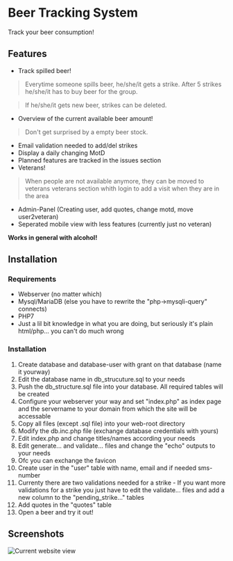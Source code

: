 # Beer Tracking System
Track your beer consumption!
## Features
- Track spilled beer!
> Everytime someone spills beer, he/she/it gets a strike. After 5 strikes he/she/it has to buy beer for the group.

> If he/she/it gets new beer, strikes can be deleted.
- Overview of the current available beer amount!
> Don't get surprised by a empty beer stock.
- Email validation needed to add/del strikes
- Display a daily changing MotD
- Planned features are tracked in the issues section
- Veterans!
> When people are not available anymore, they can be moved to veterans
> veterans section whith login to add a visit when they are in the area
- Admin-Panel (Creating user, add quotes, change motd, move user2veteran)
- Seperated mobile view with less features (currently just no veteran)

**Works in general with alcohol!**

## Installation
### Requirements
- Webserver (no matter which)
- Mysql/MariaDB (else you have to rewrite the "php->mysqli-query" connects)
- PHP7
- Just a lil bit knowledge in what you are doing, but seriously it's plain html/php... you can't do much wrong

### Installation
1. Create database and database-user with grant on that database (name it yourway)
2. Edit the database name in db_strucuture.sql to your needs
3. Push the db_structure.sql file into your database. All required tables will be created
4. Configure your webserver your way and set "index.php" as index page and the servername to your domain from which the site will be accessable
5. Copy all files (except .sql file) into your web-root directory
6. Modify the db.inc.php file (exchange database credentials with yours)
7. Edit index.php and change titles/names according your needs
8. Edit generate... and validate... files and change the "echo" outputs to your needs 
8. Ofc you can exchange the favicon
9. Create user in the "user" table with name, email and if needed sms-number
10. Currenty there are two validations needed for a strike - If you want more validations for a strike you just have to edit the validate... files and add a new column to the "pending_strike..." tables
11. Add quotes in the "quotes" table
12. Open a beer and try it out!

## Screenshots
![Current website view](https://image.prntscr.com/image/uscg6jmJTC2gBo110exBiw.png)
